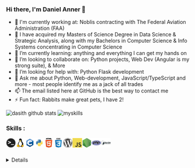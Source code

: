 ### Hi there, I'm Daniel Anner 👋

- 💼 I'm currently working at: Noblis contracting with The Federal Aviation Administration (FAA)
- 🔭 I have acquired my Masters of Science Degree in Data Science & Strategic Analysis, along with my Bachelors in Computer Science & Info Systems concentrating in Computer Science
- 🌱 I’m currently learning: anything and everything I can get my hands on
- 👯 I’m looking to collaborate on: Python projects, Web Dev (Angular is my strong suite), & More
- 🤔 I’m looking for help with: Python Flask development
- 💬 Ask me about Python, Web-development, JavaScript/TypeScript and more - most people identify me as a jack of all trades
- 📫 The email listed here at GitHub is the best way to contact me
- ⚡ Fun fact: Rabbits make great pets, I have 2!


![dasith github stats](https://github-readme-stats.vercel.app/api?username=danner26&count_private=true&show_icons=true&title_color=2BFFF1&icon_color=2BFFF1&text_color=ffffff&bg_color=000000)
![myskills](https://github-readme-stats.vercel.app/api/top-langs/?username=danner26&layout=compact&title_color=2BFFF1&icon_color=2BFFF1&text_color=ffffff&bg_color=000000)


### Skills : <br/>

<img align="left" alt="Terminal" width="26px" src="https://raw.githubusercontent.com/github/explore/80688e429a7d4ef2fca1e82350fe8e3517d3494d/topics/terminal/terminal.png" />
<img align="left" alt="Linux" width="26px" src="https://raw.githubusercontent.com/github/explore/80688e429a7d4ef2fca1e82350fe8e3517d3494d/topics/linux/linux.png"/>
<img align="left" alt="c" width="26px" src="https://raw.githubusercontent.com/github/explore/80688e429a7d4ef2fca1e82350fe8e3517d3494d/topics/c/c.png" />
<img align="left" alt="Python" width="26px" src="https://raw.githubusercontent.com/github/explore/80688e429a7d4ef2fca1e82350fe8e3517d3494d/topics/python/python.png" />
<img align="left" alt="HTML5" width="26px" src="https://raw.githubusercontent.com/github/explore/80688e429a7d4ef2fca1e82350fe8e3517d3494d/topics/html/html.png" />
<img align="left" alt="CSS3" width="26px" src="https://raw.githubusercontent.com/github/explore/80688e429a7d4ef2fca1e82350fe8e3517d3494d/topics/css/css.png" />
<img align="left" alt="wordpresws" width="26px" src="https://raw.githubusercontent.com/github/explore/80688e429a7d4ef2fca1e82350fe8e3517d3494d/topics/wordpress/wordpress.png" />
<img align="left" alt="JavaScript" width="26px" src="https://raw.githubusercontent.com/github/explore/80688e429a7d4ef2fca1e82350fe8e3517d3494d/topics/javascript/javascript.png" />
<img align="left" alt="Node.js" width="26px" src="https://raw.githubusercontent.com/github/explore/80688e429a7d4ef2fca1e82350fe8e3517d3494d/topics/nodejs/nodejs.png" />
<img align="left" alt="php" width="26px" src="https://raw.githubusercontent.com/github/explore/ccc16358ac4530c6a69b1b80c7223cd2744dea83/topics/php/php.png" />
<img align="left" alt="bash" width="26px" src="https://raw.githubusercontent.com/github/explore/80688e429a7d4ef2fca1e82350fe8e3517d3494d/topics/bash/bash.png" />

<br/>
<br/>
<br/>
<details>
<p align="center">
  <a href="https://github.com/danner26">
    <img src="http://github-profile-summary-cards.vercel.app/api/cards/profile-details?username=danner26&theme=transparent" />
  </a>
  <a href="https://github.com/danner26">
    <img src="https://github-readme-streak-stats.herokuapp.com/?user=danner26&hide_border=true&card_width=338&theme=transparent" />
  </a>
  <a href="https://github.com/danner26">
    <img src="http://github-profile-summary-cards.vercel.app/api/cards/stats?username=danner26&theme=transparent" />
  </a>
  <a href="https://github.com/danner26">
    <img src="https://github-readme-stats.vercel.app/api/top-langs/?username=danner26&langs_count=10&exclude_repo=&hide=jupyter%20notebook,vim%20script,cmake,makefile,batchfile,emacs%20lisp,css,html&layout=default&card_width=699&hide_border=true&theme=transparent" />
  </a>
</p>
</details>
